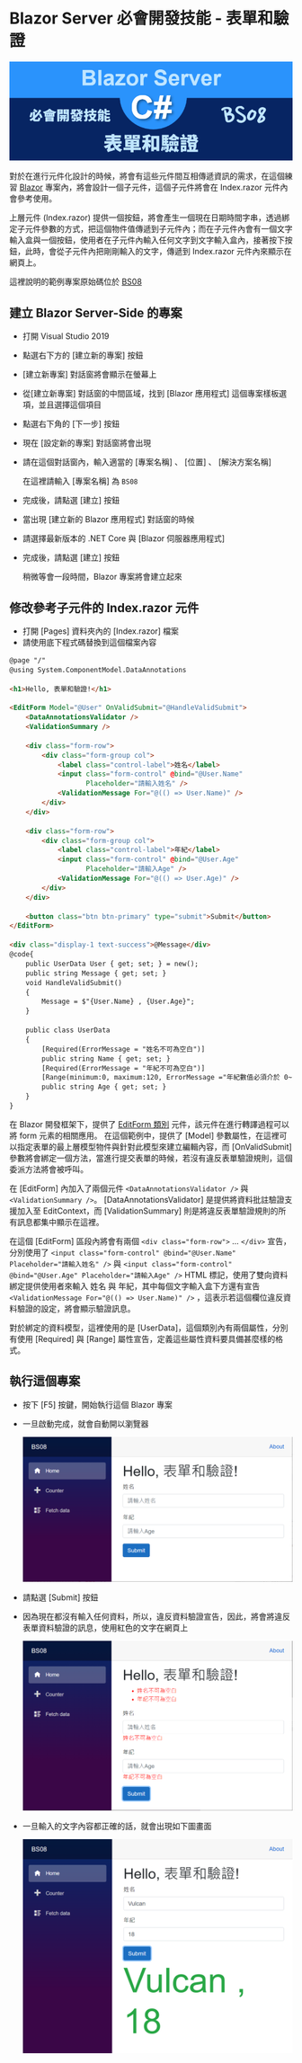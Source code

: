 # Blazor Server 必會開發技能 - 表單和驗證

![Blazor Server](../Images/x189.png)

對於在進行元件化設計的時候，將會有這些元件間互相傳遞資訊的需求，在這個練習 [Blazor](https://docs.microsoft.com/zh-tw/aspnet/core/blazor/?view=aspnetcore-5.0&WT.mc_id=DT-MVP-5002220) 專案內，將會設計一個子元件，這個子元件將會在 Index.razor 元件內會參考使用。

上層元件 (Index.razor) 提供一個按鈕，將會產生一個現在日期時間字串，透過綁定子元件參數的方式，把這個物件值傳遞到子元件內；而在子元件內會有一個文字輸入盒與一個按鈕，使用者在子元件內輸入任何文字到文字輸入盒內，接著按下按鈕，此時，會從子元件內把剛剛輸入的文字，傳遞到 Index.razor 元件內來顯示在網頁上。

這裡說明的範例專案原始碼位於 [BS08](https://github.com/vulcanlee/Blazor-Xamarin-Full-Stack-HOL/tree/main/Examples/BS08)

## 建立 Blazor Server-Side 的專案

* 打開 Visual Studio 2019
* 點選右下方的 [建立新的專案] 按鈕
* [建立新專案] 對話窗將會顯示在螢幕上
* 從[建立新專案] 對話窗的中間區域，找到 [Blazor 應用程式] 這個專案樣板選項，並且選擇這個項目
* 點選右下角的 [下一步] 按鈕
* 現在 [設定新的專案] 對話窗將會出現
* 請在這個對話窗內，輸入適當的 [專案名稱] 、 [位置] 、 [解決方案名稱]

  在這裡請輸入 [專案名稱] 為 `BS08`

* 完成後，請點選 [建立] 按鈕
* 當出現 [建立新的 Blazor 應用程式] 對話窗的時候
* 請選擇最新版本的 .NET Core 與 [Blazor 伺服器應用程式]
* 完成後，請點選 [建立] 按鈕

  稍微等會一段時間，Blazor 專案將會建立起來

## 修改參考子元件的 Index.razor 元件

* 打開 [Pages] 資料夾內的 [Index.razor] 檔案
* 請使用底下程式碼替換到這個檔案內容

```html
@page "/"
@using System.ComponentModel.DataAnnotations

<h1>Hello, 表單和驗證!</h1>

<EditForm Model="@User" OnValidSubmit="@HandleValidSubmit">
    <DataAnnotationsValidator />
    <ValidationSummary />

    <div class="form-row">
        <div class="form-group col">
            <label class="control-label">姓名</label>
            <input class="form-control" @bind="@User.Name"
                   Placeholder="請輸入姓名" />
            <ValidationMessage For="@(() => User.Name)" />
        </div>
    </div>

    <div class="form-row">
        <div class="form-group col">
            <label class="control-label">年紀</label>
            <input class="form-control" @bind="@User.Age"
                   Placeholder="請輸入Age" />
            <ValidationMessage For="@(() => User.Age)" />
        </div>
    </div>

    <button class="btn btn-primary" type="submit">Submit</button>
</EditForm>

<div class="display-1 text-success">@Message</div>
@code{
    public UserData User { get; set; } = new();
    public string Message { get; set; }
    void HandleValidSubmit()
    {
        Message = $"{User.Name} , {User.Age}";
    }

    public class UserData
    {
        [Required(ErrorMessage = "姓名不可為空白")]
        public string Name { get; set; }
        [Required(ErrorMessage = "年紀不可為空白")]
        [Range(minimum:0, maximum:120, ErrorMessage ="年紀數值必須介於 0~120")]
        public string Age { get; set; }
    }
}
```

在 Blazor 開發框架下，提供了 [EditForm 類別](https://docs.microsoft.com/zh-tw/dotnet/api/microsoft.aspnetcore.components.forms.editform?view=aspnetcore-5.0&WT.mc_id=DT-MVP-5002220) 元件，該元件在進行轉譯過程可以將 form 元素的相關應用。 在這個範例中，提供了 [Model] 參數屬性，在這裡可以指定表單的最上層模型物件與針對此模型來建立編輯內容，而 [OnValidSubmit] 參數將會綁定一個方法，當進行提交表單的時候，若沒有違反表單驗證規則，這個委派方法將會被呼叫。

在 [EditForm] 內加入了兩個元件 `<DataAnnotationsValidator />` 與 `<ValidationSummary />`。 [DataAnnotationsValidator] 是提供將資料批註驗證支援加入至 EditContext，而 [ValidationSummary] 則是將違反表單驗證規則的所有訊息都集中顯示在這裡。

在這個 [EditForm] 區段內將會有兩個 `<div class="form-row">` ... `</div>` 宣告，分別使用了 `<input class="form-control" @bind="@User.Name" Placeholder="請輸入姓名" />` 與 `<input class="form-control" @bind="@User.Age" Placeholder="請輸入Age" />` HTML 標記，使用了雙向資料綁定提供使用者來輸入 姓名 與 年紀，其中每個文字輸入盒下方還有宣告 `<ValidationMessage For="@(() => User.Name)" />` ，這表示若這個欄位違反資料驗證的設定，將會顯示驗證訊息。

對於綁定的資料模型，這裡使用的是 [UserData]，這個類別內有兩個屬性，分別有使用 [Required] 與 [Range] 屬性宣告，定義這些屬性資料要具備甚麼樣的格式。

## 執行這個專案

* 按下 [F5] 按鍵，開始執行這個 Blazor 專案
* 一旦啟動完成，就會自動開以瀏覽器

  ![](../Images/x190.png)

* 請點選 [Submit] 按鈕
* 因為現在都沒有輸入任何資料，所以，違反資料驗證宣告，因此，將會將違反表單資料驗證的訊息，使用紅色的文字在網頁上

  ![](../Images/x191.png)

* 一旦輸入的文字內容都正確的話，就會出現如下圖畫面

  ![](../Images/x192.png)





